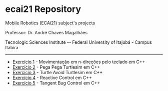# ecai21 Repository

Mobile Robotics (ECAi21) subject's projects

Professor: Dr. André Chaves Magalhães

Tecnologic Sciences Institute -- Federal University of Itajubá - Campus Itabira

---

- [Exercício 1](https://github.com/toffanetto/ecai21/tree/main/src/teleop_cmd_vel) - Movimentação em n-direções pelo teclado em C++
- [Exercício 2](https://github.com/toffanetto/ecai21/tree/main/src/two_turtle_control) - Pega Pega Turtlesim em C++
- [Exercício 3](https://github.com/toffanetto/ecai21/tree/main/src/turtle_avoid_control) - Turtle Avoid Turtlesim em C++
- [Exercício 4](https://github.com/toffanetto/ecai21/tree/main/src/reactive_control) - Reactive Control em C++
- [Exercício 5](https://github.com/toffanetto/ecai21/tree/main/src/tangent_bug_control) - Tangent Bug Control em C++


